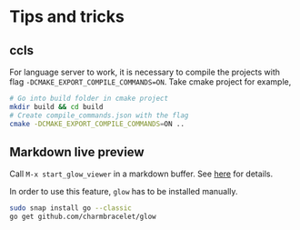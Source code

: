 # Tips and tricks
## ccls
For language server to work, it is necessary to compile the projects with flag `-DCMAKE_EXPORT_COMPILE_COMMANDS=ON`. Take cmake project for example,

```sh
# Go into build folder in cmake project
mkdir build && cd build
# Create compile_commands.json with the flag
cmake -DCMAKE_EXPORT_COMPILE_COMMANDS=ON ..
```

## Markdown live preview
Call `M-x start_glow_viewer` in a markdown buffer. See [here][start-glow-viewer] for details.

In order to use this feature, `glow` has to be installed manually.

```sh
sudo snap install go --classic
go get github.com/charmbracelet/glow
```

[start-glow-viewer]: https://github.com/Maverobot/dot-spacemacs/blob/master/spacemacs.org#glow-the-markdown-viewer
